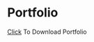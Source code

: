 # Portfolio


[Click](https://github.com/brnokty/Portfolio/files/12629384/Portfolio.pdf)  To Download Portfolio
